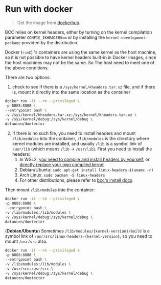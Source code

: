 # Run with docker


> Get the image from [dockerhub](https://hub.docker.com/r/dataucon/duetector/).

BCC relies on kernel headers, either by turning on the kernel compilation parameter `CONFIG_IKHEADERS=m` or by installing the `kernel-development-package` provided by the distribution.

Docker (`runC`) 's containers are using the same kernel as the host machine, so it is not possible to have kernel headers built-in in Docker images, since the host machines may not be the same. So The host need to meet one of the above conditions.

There are two options:

1. check to see if there is a `/sys/kernel/kheaders.tar.xz` file, and if there is, mount it directly into the same location as the container

```Bash
docker run -it --rm --privileged \
-p 8888:8888 \
--entrypoint bash \
-v /sys/kernel/kheaders.tar.xz:/sys/kernel/kheaders.tar.xz \
-v /sys/kernel/debug:/sys/kernel/debug \
dataucon/duetector
```

2. If there is no such file, you need to install headers and mount `/lib/modules` into the container, `/lib/modules` is the directory where kernel modules are installed, and usually `/lib` is a symbol link of `/usr/lib` (which means `/lib` -> `/usr/lib`). First you need to install the headers:
   1. In WSL2, [you need to compile and install headers by yourself](https://github.com/iovisor/bcc/blob/master/INSTALL.md#install-packages), or [directly replace your own compiled kernel](https://learn.microsoft.com/en-us/windows/wsl/wsl-config)
   2. Debian/Ubuntu: `sudo apt-get install linux-headers-$(uname -r)`
   3. Arch Linux: `sudo pacman -S linux-headers`
   4. For other distributions, please refer to [bcc&#39;s install docs](https://github.com/iovisor/bcc/blob/master/INSTALL.md).

Then mount `/lib/modules` into the container:

```Bash
docker run -it --rm --privileged \
-p 8888:8888 \
--entrypoint bash \
-v /lib/modules:/lib/modules \
-v /sys/kernel/debug:/sys/kernel/debug \
dataucon/duetector
```

(**Debian/Ubuntu**) Sometimes `/lib/modules/{kernel-version}/build` is a symbol link of `/usr/src/linux-headers-{kernel-version}`, so you need to mount `/usr/src` also.

```Bash
docker run -it --rm --privileged \
-p 8888:8888 \
--entrypoint bash \
-v /lib/modules:/lib/modules \
-v /usr/src:/usr/src \
-v /sys/kernel/debug:/sys/kernel/debug \
dataucon/duetector
```
